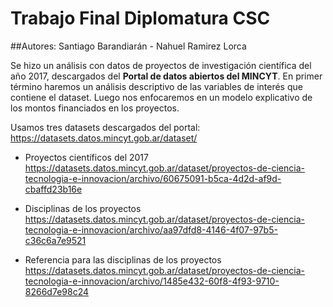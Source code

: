 # Trabajo Final Diplomatura CSC

##Autores: Santiago Barandiarán - Nahuel Ramirez Lorca

Se hizo un análisis con datos de proyectos de investigación científica del año 2017, descargados del **Portal de datos abiertos del MINCYT**. 
En primer término haremos un análisis descriptivo de las variables de interés que contiene el dataset. Luego nos enfocaremos en un modelo explicativo de los montos financiados en los proyectos. 

Usamos tres datasets descargados del portal: 
https://datasets.datos.mincyt.gob.ar/dataset/

- Proyectos científicos del 2017
https://datasets.datos.mincyt.gob.ar/dataset/proyectos-de-ciencia-tecnologia-e-innovacion/archivo/60675091-b5ca-4d2d-af9d-cbaffd23b16e
- Disciplinas de los proyectos
https://datasets.datos.mincyt.gob.ar/dataset/proyectos-de-ciencia-tecnologia-e-innovacion/archivo/aa97dfd8-4146-4f07-97b5-c36c6a7e9521

- Referencia para las disciplinas de los proyectos  https://datasets.datos.mincyt.gob.ar/dataset/proyectos-de-ciencia-tecnologia-e-innovacion/archivo/1485e432-60f8-4f93-9710-8266d7e98c24